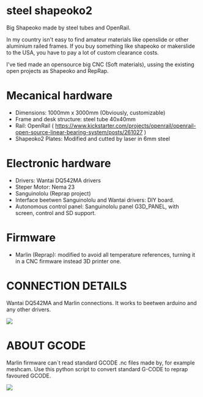 steel shapeoko2
===============

Big Shapeoko made by steel tubes and OpenRail.

In my country isn't easy to find amateur materials like openslide or other aluminium railed frames. If you buy something like shapeoko or makerslide to the USA, you have to pay a lot of custom clearance costs.

I've tied made an opensource big CNC (Soft materials), ussing the existing open projects as Shapeoko and RepRap.


# Mecanical hardware #
* Dimensions: 1000mm x 3000mm (Obviously, customizable)
* Frame and desk structure: steel tube 40x40mm
* Rail: OpenRail ( https://www.kickstarter.com/projects/openrail/openrail-open-source-linear-bearing-system/posts/261027 )
* Shapeoko2 Plates: Modified and cutted by laser in 6mm steel

# Electronic hardware #
* Drivers: Wantai  DQ542MA drivers
* Steper Motor: Nema 23 
* Sanguinololu (Reprap project)
* Interface beetwen Sanguinololu and Wantai drivers: DIY board.
* Autonomous control panel: Sanguinololu panel G3D_PANEL, with screen, control and SD support.

# Firmware #
* Marlin (Reprap): modified to avoid all temperature references, turning it in a CNC firmware instead 3D printer one.



# CONNECTION DETAILS #

Wantai DQ542MA and Marlin connections. It works to beetwen arduino and any other drivers.

![](https://raw.githubusercontent.com/pablinhob/steel_shapeoko2/master/resources/wantai_sanguinololu.png)


# ABOUT GCODE #
Marlin firmware can`t read standard GCODE .nc files made by, for example meshcam. Use this python script to convert standard G-CODE to reprap favoured GCODE.

![](https://gist.github.com/pablinhob/5b4a28e6b459bf64f90c#file-to_marlin_gcode-py)
